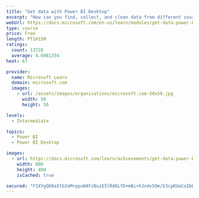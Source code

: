 ```yaml
---
title: "Get data with Power BI Desktop"
excerpt: "How can you find, collect, and clean data from different sources? Power BI is a tool for making sense of your data. You will learn tricks to make data-gathering easier."
webUrl: https://docs.microsoft.com/en-us/learn/modules/get-data-power-bi/
type: course
price: Free
length: PT1H15M
ratings:
  count: 13728
  average: 4.6981354
heat: 67

provider:
  name: Microsoft Learn
  domain: microsoft.com
  images:
    - url: /assets/images/organizations/microsoft.com-50x50.jpg
      width: 50
      height: 50

levels:
  - Intermediate

topics:
  - Power BI
  - Power BI Desktop

images:
  - url: https://docs.microsoft.com/learn/achievements/get-data-power-bi-desktop-social.png
    width: 800
    height: 400
    isCached: true

secured: "F1XYgQO8aItG2eM+ppuW4FzBuzE5lRd6LfD+mBi+hJndv5Om/E3cpKUaCoIbBMvku140/gywbZpN9Q8aIleUztk9TyTCM+P0Fys+7vwaxyQQm4CKSsN5z+Cc3HdhAbosHzFN4V3M2PQthT0qnMFq4q1tT5EbgzTUgECeR9fVebzE/9KCC7zlMpIBXyPzuvH2DLVTzkdCCgL9eAW+B/l4OF9OIFiqDvfsuL1JI3nldN/Lsv5muL1ALgOoD+yb3oUgZMR9d3c8Zw+gkaBptg0EZyRNG6juaXswZ2vB5TvYLgt4p6P6UOp2lmHW5/zzIpVqYX7UTU67ry50q0iAiQ/hu/hH/8w610Jk/y8J7ORH8So5/yHwPZ+WxFdRUzxj28tn6PtxpVzhy5vSEYm5XJxMiIcHr0dWGe0noJGJFUCcnuM3Eh1s0QbTrX2fZRw4Ty3G;7jLPBSqx+cPL6yp9bJbQtw=="
---
```


